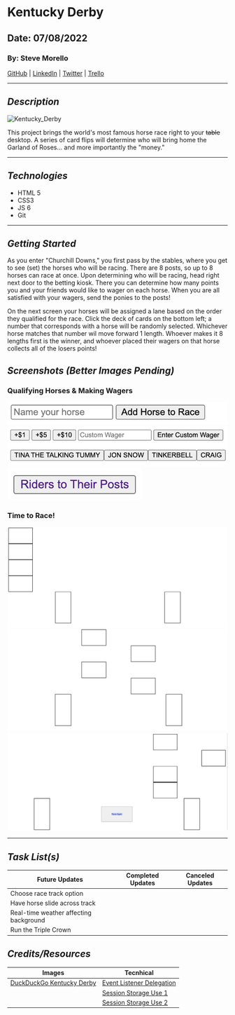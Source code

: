 # Kentucky Derby

## Date: 07/08/2022

### By: Steve Morello

[GitHub](https://github.com/scubastove4) | [LinkedIn](https://www.linkedin.com/in/stephen-morello-15286b22/) | [Twitter](https://twitter.com/scubastove4) | [Trello](https://trello.com/b/3arBzRBG/kentucky-derby-7-8-22)

---

## **_Description_**

![Kentucky_Derby](https://external-content.duckduckgo.com/iu/?u=https%3A%2F%2Fimg.covers.com%2Fcms%2Fcovers%2Fba2c2dec-b1cd-4104-931c-337f4df39e09.jpg&f=1&nofb=1)

This project brings the world's most famous horse race right to your ~~table~~ desktop. A series of card flips will determine who will bring home the Garland of Roses... and more importantly the "money."

---

## **_Technologies_**

- HTML 5
- CSS3
- JS 6
- Git

---

## **_Getting Started_**

As you enter "Churchill Downs," you first pass by the stables, where you get to see (set) the horses who will be racing. There are 8 posts, so up to 8 horses can race at once. Upon determining who will be racing, head right next door to the betting kiosk. There you can determine how many points you and your friends would like to wager on each horse. When you are all satisfied with your wagers, send the ponies to the posts!

On the next screen your horses will be assigned a lane based on the order they qualified for the race. Click the deck of cards on the bottom left; a number that corresponds with a horse will be randomly selected. Whichever horse matches that number wil move forward 1 length. Whoever makes it 8 lengths first is the winner, and whoever placed their wagers on that horse collects all of the losers points!

## **_Screenshots (Better Images Pending)_**

### Qualifying Horses & Making Wagers

![Enter_Horse_Names](Enter-Horse-Name.png)
![Wagers_Plus_Horse_Names](Wagers-Plus-Created-Horses.png)
![Send_horses_to_posts](Send-horses-to-posts.png)

### Time to Race!

![Start_of_Race](Start-of-Race.png)
![Mid-Race](Mid-Race.png)
![End-of-Race](End-of-Race.png)

---

## **_Task List(s)_**

| Future Updates                         | Completed Updates         | Canceled Updates                         |
| -------------------------------------- | ------------------------- | ---------------------------------------- |
| Choose race track option               | <!--:heavy_check_mark:--> | <!-- :heavy_check_mark: ~~Canceled~~ --> |
| Have horse slide across track          |
| Real-time weather affecting background |
| Run the Triple Crown                   |

## **_Credits/Resources_**

| Images                                                                                                                                                                       | Tecnhical                                                                                          |
| ---------------------------------------------------------------------------------------------------------------------------------------------------------------------------- | -------------------------------------------------------------------------------------------------- |
| [DuckDuckGo Kentucky Derby](https://external-content.duckduckgo.com/iu/?u=https%3A%2F%2Fimg.covers.com%2Fcms%2Fcovers%2Fba2c2dec-b1cd-4104-931c-337f4df39e09.jpg&f=1&nofb=1) | [Event Listener Delegation](https://youtu.be/XF1_MlZ5l6M?t=803)                                    |
|                                                                                                                                                                              | [Session Storage Use 1](https://youtu.be/0eV-tf-W2rQ?t=320)                                        |
|                                                                                                                                                                              | [Session Storage Use 2](https://www.javaguides.net/2019/05/javascript-sessionstorage-methods.html) |
